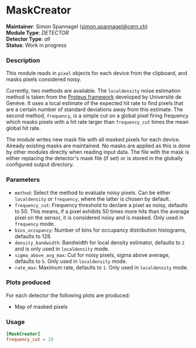 # MaskCreator
**Maintainer**: Simon Spannagel (<simon.spannagel@cern.ch>)  
**Module Type**: *DETECTOR*  
**Detector Type**: *all*  
**Status**: Work in progress

### Description
This module reads in `pixel` objects for each device from the clipboard, and masks pixels considered noisy.

Currently, two methods are available. The `localdensity` noise estimation method is taken from the [Proteus framework](https://gitlab.cern.ch/unige-fei4tel/proteus) developed by Université de Genève.
It uses a local estimate of the expected hit rate to find pixels that are a certain number of standard deviations away from this estimate.
The second method, `frequency`, is a simple cut on a global pixel firing frequency which masks pixels with a hit rate larger than `frequency_cut` times the mean global hit rate.

The module writes new mask file with all masked pixels for each device. Already existing masks are maintained. No masks are applied as this is done by other modules directly when reading input data. The file with the mask is either replacing the detector's mask file (if set) or is stored in the globally configured output directory.

### Parameters
* `method`: Select the method to evaluate noisy pixels. Can be either `localdensity` or `frequency`, where the latter is chosen by default.
* `frequency_cut`: Frequency threshold to declare a pixel as noisy, defaults to 50. This means, if a pixel exhibits 50 times more hits than the average pixel on the sensor, it is considered noisy and is masked. Only used in `frequency` mode.
* `bins_occupancy`: Number of bins for occupancy distribution histograms, defaults to 128.
* `density_bandwidth`: Bandwidth for local density estimator, defaults to `2` and is only used in `localdensity` mode.
* `sigma_above_avg_max`: Cut for noisy pixels, sigma above average, defaults to `5`. Only used in `localdensity` mode.
* `rate_max`: Maximum rate, defaults to `1`. Only used in `localdensity` mode.

### Plots produced
For each detector the following plots are produced:
* Map of masked pixels

### Usage
```toml
[MaskCreator]
frequency_cut = 10
```

